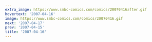 ```yaml
---
extra_image: https://www.smbc-comics.com/comics/20070416after.gif
hovertext: '2007-04-16'
image: https://www.smbc-comics.com/comics/20070416.gif
next: '2007-04-17'
prev: '2007-04-15'
title: '2007-04-16'
---
```

